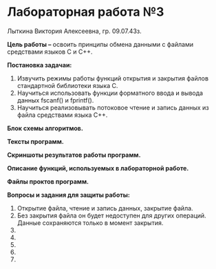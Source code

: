 # Лабораторная работа №3
Лыткина Виктория Алексеевна, гр. 09.07.43з.

**Цель работы –** освоить принципы обмена данными с файлами средствами языков C и C++.

**Постановка задачаи:**
1) Извучить режимы работы функций открытия и закрытия файлов стандартной библиотеки языка C.
2) Научиться использовать функции форматного ввода и вывода данных fscanf() и fprintf().
3) Научиться реализовывать потоковое чтение и запись данных из файла средствами языка C++.

**Блок схемы алгоритмов.**

**Тексты программ.**

**Скриншоты результатов работы программ.**

**Описание функций, используемых в лабораторной работе.**

**Файлы проктов программ.**

**Вопросы и задания для защиты работы:**
1) Открытие файла, чтение и запись данных, закрытие файла.  
2) Без закрытия файла он будет недоступен для других операций. Данные сохраняются только в момент закрытия.
3)
4) 
5) 
6)
7) 
